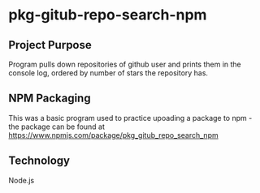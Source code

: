 # pkg-gitub-repo-search-npm
## Project Purpose
Program pulls down repositories of github user and prints them in the console log, ordered by number of stars the repository has.

## NPM Packaging
This was a basic program used to practice upoading a package to npm - the package can be found at https://www.npmjs.com/package/pkg_gitub_repo_search_npm

## Technology
Node.js
